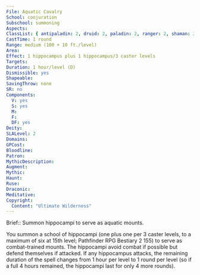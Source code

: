 ```yaml
---
File: Aquatic Cavalry
School: conjuration
Subschool: summoning
Aspects: 
ClassList: { antipaladin: 2, druid: 2, paladin: 2, ranger: 2, shaman: 2, summoner: 2, unchained summoner: 2 }
CastTime: 1 round
Range: medium (100 + 10 ft./level)
Area: 
Effect: 1 hippocampus plus 1 hippocampus/3 caster levels
Targets: 
Duration: 1 hour/level (D)
Dismissible: yes
Shapeable: 
SavingThrow: none
SR: no
Components:
  V: yes
  S: yes
  M: 
  F: 
  DF: yes
Deity: 
SLALevel: 2
Domains: 
GPCost: 
Bloodline: 
Patron: 
MythicDescription: 
Augment: 
Mythic: 
Haunt: 
Ruse: 
Draconic: 
Meditative: 
Copyright:
  Content: "Ultimate Wilderness"
---
```

Brief:: Summon hippocampi to serve as aquatic mounts.

You summon a school of hippocampi (one plus one per 3 caster levels, to a maximum of six at 15th level; Pathfinder RPG Bestiary 2 155) to serve as combat-trained mounts. The hippocampi avoid combat if possible but defend themselves if attacked. If any hippocampus attacks, the remaining duration of the spell changes from 1 hour per level to 1 round per level (so if a full 4 hours remained, the hippocampi last for only 4 more rounds).
